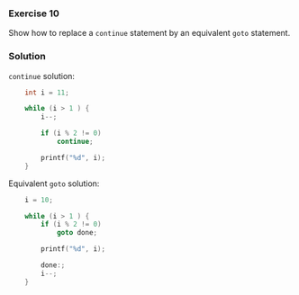### Exercise 10

Show how to replace a `continue` statement by an equivalent `goto` statement.

### Solution

`continue` solution:

```c
    int i = 11;

    while (i > 1 ) {
        i--;

        if (i % 2 != 0)
            continue;

        printf("%d", i);
    }
```

Equivalent `goto` solution:

```c
    i = 10;

    while (i > 1 ) {
        if (i % 2 != 0)
            goto done;

        printf("%d", i);

        done:;
        i--;
    }
```
